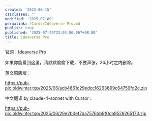 ```yaml
---
created: '2025-06-15'
cssclasses: ''
modified: '2025-07-09'
permalink: /Cards/Ideaverse Pro.md
publish: true
published: '2025-07-29T23:04:06.067+08:00'
title: Ideaverse Pro
---
```

官网：[Ideaverse Pro](https://www.linkingyourthinking.com/ideaverse-pro?sh_kit=6e207043251e5900ea145e2108421a9907a2c4610a216dc29b5e3ce4a245e859)

如果你能看到这里，请默默偷偷下载，不要声张，24小时之内删除。

英文原版版：

https://pub-pic.oldwinter.top/2025/06/acb4861c29edcc16263699c64759fd2c.zip

中文翻译 by claude-4-sonnet with Cursor：

https://pub-pic.oldwinter.top/2025/06/29e2b0ef7da7576bb9f0da9526265173.zip
